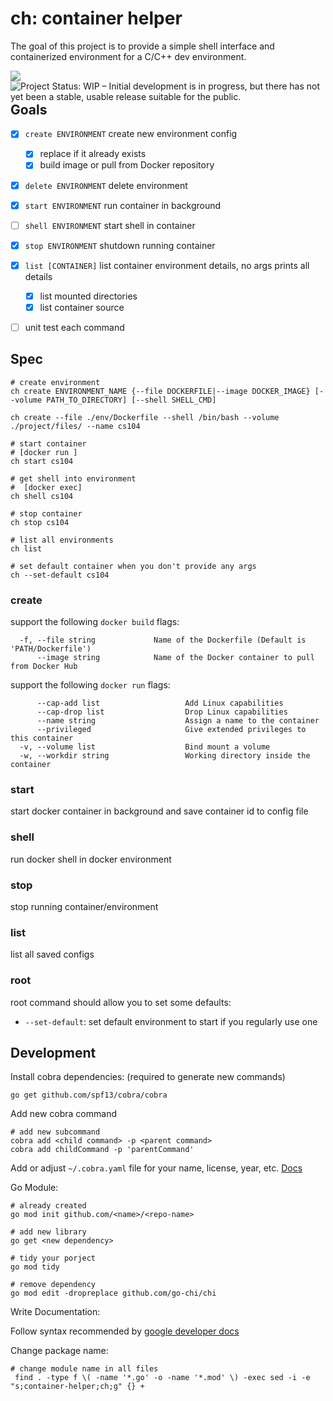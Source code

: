 # ch: container helper

The goal of this project is to provide a simple shell interface and containerized environment for a C/C++ dev
environment.

<a href="https://github.com/marketplace/actions/super-linter">
  <img align="left" src="https://github.com/camerondurham/ch/workflows/Lint%20Code%20Base/badge.svg" />
</a>

<a href="https://www.repostatus.org/#wip">
  <img align="left" src="https://www.repostatus.org/badges/latest/wip.svg" alt="Project Status: WIP – Initial development is in progress, but there has not yet been a stable, usable release suitable for the public."/>
</a>


</br>

## Goals

- [x] `create ENVIRONMENT` create new environment config
  - [x] replace if it already exists
  - [x] build image or pull from Docker repository

- [x] `delete ENVIRONMENT` delete environment

- [x] `start ENVIRONMENT` run container in background

- [ ] `shell ENVIRONMENT` start shell in container

- [x] `stop ENVIRONMENT` shutdown running container

- [x] `list [CONTAINER]` list container environment details, no args prints all details
  - [x] list mounted directories
  - [x] list container source

- [ ] unit test each command

## Spec

```shell script
# create environment
ch create ENVIRONMENT_NAME {--file DOCKERFILE|--image DOCKER_IMAGE} [--volume PATH_TO_DIRECTORY] [--shell SHELL_CMD]

ch create --file ./env/Dockerfile --shell /bin/bash --volume ./project/files/ --name cs104

# start container
# [docker run ]
ch start cs104

# get shell into environment
#  [docker exec]
ch shell cs104

# stop container
ch stop cs104

# list all environments
ch list

# set default container when you don't provide any args
ch --set-default cs104
```

### create

support the following `docker build` flags:

```shell script
  -f, --file string             Name of the Dockerfile (Default is 'PATH/Dockerfile')
      --image string            Name of the Docker container to pull from Docker Hub
```

support the following `docker run` flags:

```shell script
      --cap-add list                   Add Linux capabilities
      --cap-drop list                  Drop Linux capabilities
      --name string                    Assign a name to the container
      --privileged                     Give extended privileges to this container
  -v, --volume list                    Bind mount a volume
  -w, --workdir string                 Working directory inside the container
```

### start

start docker container in background and save container id to config file

### shell

run docker shell in docker environment

### stop

stop running container/environment

### list

list all saved configs

### root

root command should allow you to set some defaults:

- `--set-default`: set default environment to start if you regularly use one


## Development

Install cobra dependencies: (required to generate new commands)

```shell script
go get github.com/spf13/cobra/cobra
```

Add new cobra command

```shell script
# add new subcommand
cobra add <child command> -p <parent command>
cobra add childCommand -p 'parentCommand'
```

Add or adjust `~/.cobra.yaml` file for your name, license, year, etc. [Docs](https://github.com/spf13/cobra/blob/master/cobra/README.md)

Go Module:

```shell script
# already created
go mod init github.com/<name>/<repo-name>

# add new library
go get <new dependency>

# tidy your porject
go mod tidy

# remove dependency
go mod edit -dropreplace github.com/go-chi/chi
```

Write Documentation:

Follow syntax recommended by [google developer docs](https://developers.google.com/style/code-syntax)


Change package name:

```shell script
# change module name in all files
 find . -type f \( -name '*.go' -o -name '*.mod' \) -exec sed -i -e "s;container-helper;ch;g" {} +
```

